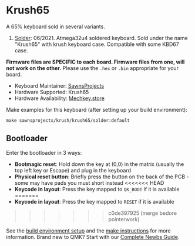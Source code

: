 # Krush65

A 65% keyboard sold in several variants. 

1. [Solder](solder/): 06/2021. Atmega32u4 soldered keyboard. Sold under the name "Krush65" with krush keyboard case. Compatible with some KBD67 case.

 **Firmware files are SPECIFIC to each board. Firmware files from one, will not work on the other.** Please use the `.hex` or `.bin` appropriate for your board.

* Keyboard Maintainer: [SawnsProjects](https://github.com/MaiTheSan)
* Hardware Supported: Krush65 
* Hardware Availability: [Mechkey.store](https://mechkey.store/)

Make examples for this keyboard (after setting up your build environment):

    make sawnsprojects/krush/krush65/solder:default

## Bootloader

Enter the bootloader in 3 ways:

* **Bootmagic reset**: Hold down the key at (0,0) in the matrix (usually the top left key or Escape) and plug in the keyboard
* **Physical reset button**: Briefly press the button on the back of the PCB - some may have pads you must short instead
<<<<<<< HEAD
* **Keycode in layout**: Press the key mapped to `QK_BOOT` if it is available
=======
* **Keycode in layout**: Press the key mapped to `RESET` if it is available
>>>>>>> c0de397925 (merge bedore pointerwork)

See the [build environment setup](https://docs.qmk.fm/#/getting_started_build_tools) and the [make instructions](https://docs.qmk.fm/#/getting_started_make_guide) for more information. Brand new to QMK? Start with our [Complete Newbs Guide](https://docs.qmk.fm/#/newbs).